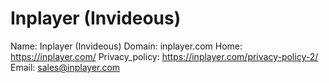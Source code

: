 
# Inplayer (Invideous)

Name: Inplayer (Invideous)
Domain: inplayer.com
Home: https://inplayer.com/
Privacy_policy: https://inplayer.com/privacy-policy-2/
Email: sales@inplayer.com
